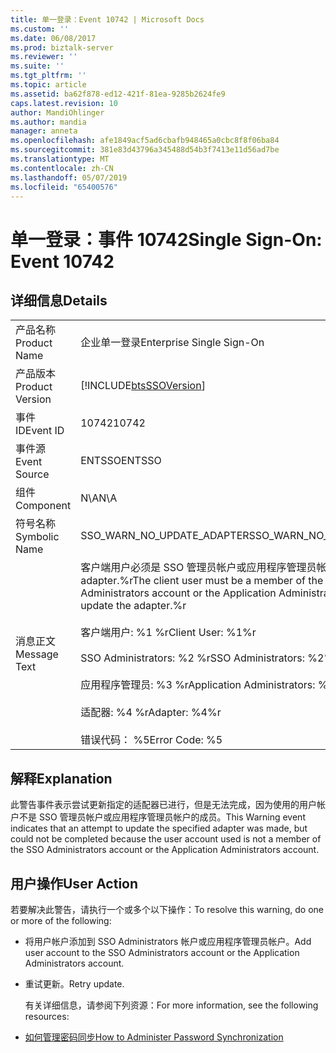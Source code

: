 ```yaml
---
title: 单一登录：Event 10742 | Microsoft Docs
ms.custom: ''
ms.date: 06/08/2017
ms.prod: biztalk-server
ms.reviewer: ''
ms.suite: ''
ms.tgt_pltfrm: ''
ms.topic: article
ms.assetid: ba62f878-ed12-421f-81ea-9285b2624fe9
caps.latest.revision: 10
author: MandiOhlinger
ms.author: mandia
manager: anneta
ms.openlocfilehash: afe1849acf5ad6cbafb948465a0cbc8f8f06ba84
ms.sourcegitcommit: 381e83d43796a345488d54b3f7413e11d56ad7be
ms.translationtype: MT
ms.contentlocale: zh-CN
ms.lasthandoff: 05/07/2019
ms.locfileid: "65400576"
---
```

# <a name="single-sign-on-event-10742"></a><span data-ttu-id="58be6-102">单一登录：事件 10742</span><span class="sxs-lookup"><span data-stu-id="58be6-102">Single Sign-On: Event 10742</span></span>
## <a name="details"></a><span data-ttu-id="58be6-103">详细信息</span><span class="sxs-lookup"><span data-stu-id="58be6-103">Details</span></span>  

|                 |                                                                                                                                                                                                                                                                                                            |
|-----------------|------------------------------------------------------------------------------------------------------------------------------------------------------------------------------------------------------------------------------------------------------------------------------------------------------------|
|  <span data-ttu-id="58be6-104">产品名称</span><span class="sxs-lookup"><span data-stu-id="58be6-104">Product Name</span></span>   |                                                                                                                                         <span data-ttu-id="58be6-105">企业单一登录</span><span class="sxs-lookup"><span data-stu-id="58be6-105">Enterprise Single Sign-On</span></span>                                                                                                                                          |
| <span data-ttu-id="58be6-106">产品版本</span><span class="sxs-lookup"><span data-stu-id="58be6-106">Product Version</span></span> |                                                                                                                         [!INCLUDE[btsSSOVersion](../includes/btsssoversion-md.md)]                                                                                                                         |
|    <span data-ttu-id="58be6-107">事件 ID</span><span class="sxs-lookup"><span data-stu-id="58be6-107">Event ID</span></span>     |                                                                                                                                                   <span data-ttu-id="58be6-108">10742</span><span class="sxs-lookup"><span data-stu-id="58be6-108">10742</span></span>                                                                                                                                                    |
|  <span data-ttu-id="58be6-109">事件源</span><span class="sxs-lookup"><span data-stu-id="58be6-109">Event Source</span></span>   |                                                                                                                                                   <span data-ttu-id="58be6-110">ENTSSO</span><span class="sxs-lookup"><span data-stu-id="58be6-110">ENTSSO</span></span>                                                                                                                                                   |
|    <span data-ttu-id="58be6-111">组件</span><span class="sxs-lookup"><span data-stu-id="58be6-111">Component</span></span>    |                                                                                                                                                    <span data-ttu-id="58be6-112">N\A</span><span class="sxs-lookup"><span data-stu-id="58be6-112">N\A</span></span>                                                                                                                                                     |
|  <span data-ttu-id="58be6-113">符号名称</span><span class="sxs-lookup"><span data-stu-id="58be6-113">Symbolic Name</span></span>  |                                                                                                                                         <span data-ttu-id="58be6-114">SSO_WARN_NO_UPDATE_ADAPTER</span><span class="sxs-lookup"><span data-stu-id="58be6-114">SSO_WARN_NO_UPDATE_ADAPTER</span></span>                                                                                                                                         |
|  <span data-ttu-id="58be6-115">消息正文</span><span class="sxs-lookup"><span data-stu-id="58be6-115">Message Text</span></span>   | <span data-ttu-id="58be6-116">客户端用户必须是 SSO 管理员帐户或应用程序管理员帐户的成员才能更新 adapter.%r</span><span class="sxs-lookup"><span data-stu-id="58be6-116">The client user must be a member of the SSO Administrators account or the Application Administrators account to update the adapter.%r</span></span><br /><br /> <span data-ttu-id="58be6-117">客户端用户: %1 %r</span><span class="sxs-lookup"><span data-stu-id="58be6-117">Client User: %1%r</span></span><br /><br /> <span data-ttu-id="58be6-118">SSO Administrators: %2 %r</span><span class="sxs-lookup"><span data-stu-id="58be6-118">SSO Administrators: %2%r</span></span><br /><br /> <span data-ttu-id="58be6-119">应用程序管理员: %3 %r</span><span class="sxs-lookup"><span data-stu-id="58be6-119">Application Administrators: %3%r</span></span><br /><br /> <span data-ttu-id="58be6-120">适配器: %4 %r</span><span class="sxs-lookup"><span data-stu-id="58be6-120">Adapter: %4%r</span></span><br /><br /> <span data-ttu-id="58be6-121">错误代码： %5</span><span class="sxs-lookup"><span data-stu-id="58be6-121">Error Code: %5</span></span> |

## <a name="explanation"></a><span data-ttu-id="58be6-122">解释</span><span class="sxs-lookup"><span data-stu-id="58be6-122">Explanation</span></span>  
 <span data-ttu-id="58be6-123">此警告事件表示尝试更新指定的适配器已进行，但是无法完成，因为使用的用户帐户不是 SSO 管理员帐户或应用程序管理员帐户的成员。</span><span class="sxs-lookup"><span data-stu-id="58be6-123">This Warning event indicates that an attempt to update the specified adapter was made, but could not be completed because the user account used is not a member of the SSO Administrators account or the Application Administrators account.</span></span>  

## <a name="user-action"></a><span data-ttu-id="58be6-124">用户操作</span><span class="sxs-lookup"><span data-stu-id="58be6-124">User Action</span></span>  
 <span data-ttu-id="58be6-125">若要解决此警告，请执行一个或多个以下操作：</span><span class="sxs-lookup"><span data-stu-id="58be6-125">To resolve this warning, do one or more of the following:</span></span>  

- <span data-ttu-id="58be6-126">将用户帐户添加到 SSO Administrators 帐户或应用程序管理员帐户。</span><span class="sxs-lookup"><span data-stu-id="58be6-126">Add user account to the SSO Administrators account or the Application Administrators account.</span></span>  

- <span data-ttu-id="58be6-127">重试更新。</span><span class="sxs-lookup"><span data-stu-id="58be6-127">Retry update.</span></span>  

  <span data-ttu-id="58be6-128">有关详细信息，请参阅下列资源：</span><span class="sxs-lookup"><span data-stu-id="58be6-128">For more information, see the following resources:</span></span>  

- [<span data-ttu-id="58be6-129">如何管理密码同步</span><span class="sxs-lookup"><span data-stu-id="58be6-129">How to Administer Password Synchronization</span></span>](../core/how-to-administer-password-synchronization.md)
